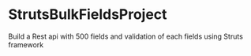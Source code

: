 # StrutsBulkFieldsProject
Build a Rest api with 500 fields and validation of each fields using Struts framework
